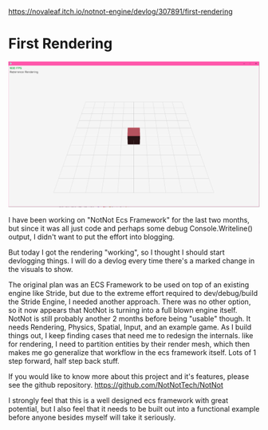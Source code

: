 https://novaleaf.itch.io/notnot-engine/devlog/307891/first-rendering
# First Rendering
![First Screenshot](./first-rendering.png)


I have been working on "NotNot Ecs Framework" for the last two months, but since it was all just code and perhaps some debug Console.Writeline() output, I didn't want to put the effort into blogging.


But today I got the rendering "working", so I thought I should start devlogging things.   I will do a devlog every time there's a marked change in the visuals to show.


The original plan was an ECS Framework to be used on top of an existing engine like Stride, but due to the extreme effort required to dev/debug/build the Stride Engine, I needed another approach.   There was no other option, so it now appears that NotNot is turning into a full blown engine itself.  NotNot is still probably another 2 months before being "usable" though.  It needs Rendering, Physics, Spatial, Input, and an example game.  As I build things out, I keep finding cases that need me to redesign the internals. like for rendering, I need to partition entities by their render mesh, which then makes me go generalize that workflow in the ecs framework itself.  Lots of 1 step forward, half step back stuff.


If you would like to know more about this project and it's features, please see the github repository.   https://github.com/NotNotTech/NotNot

I strongly feel that this is a well designed ecs framework with great potential, but I also feel that it needs to be built out into a functional example before anyone besides myself will take it seriously.


